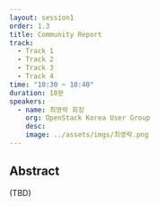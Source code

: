 ```yaml
---
layout: session1
order: 1.3
title: Community Report
track:
  - Track 1
  - Track 2
  - Track 3
  - Track 4
time: "10:30 ~ 10:40"
duration: 10분
speakers:
  - name: 최영락 회장
    org: OpenStack Korea User Group
    desc: 
    image: ../assets/imgs/최영락.png
---
```


## Abstract
(TBD)
